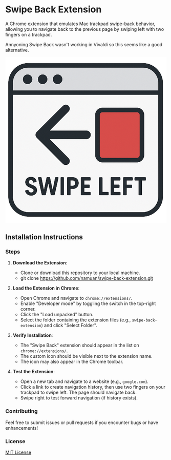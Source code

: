 # Swipe Back Extension

A Chrome extension that emulates Mac trackpad swipe-back behavior, allowing you to navigate back to the previous page by swiping left with two fingers on a trackpad.

Annyoning Swipe Back wasn't working in Vivaldi so this seems like a good alternative.

![Swipe Back Icon](swipe-back.png)

## Installation Instructions

### Steps
1. **Download the Extension**:
   - Clone or download this repository to your local machine.
   - git clone https://github.com/namuan/swipe-back-extension.git

2. **Load the Extension in Chrome**:
   - Open Chrome and navigate to `chrome://extensions/`.
   - Enable "Developer mode" by toggling the switch in the top-right corner.
   - Click the "Load unpacked" button.
   - Select the folder containing the extension files (e.g., `swipe-back-extension`) and click "Select Folder".

3. **Verify Installation**:
   - The "Swipe Back" extension should appear in the list on `chrome://extensions/`.
   - The custom icon should be visible next to the extension name.
   - The icon may also appear in the Chrome toolbar.

4. **Test the Extension**:
   - Open a new tab and navigate to a website (e.g., `google.com`).
   - Click a link to create navigation history, then use two fingers on your trackpad to swipe left. The page should navigate back.
   - Swipe right to test forward navigation (if history exists).

### Contributing
Feel free to submit issues or pull requests if you encounter bugs or have enhancements!

### License
[MIT License](LICENSE)

